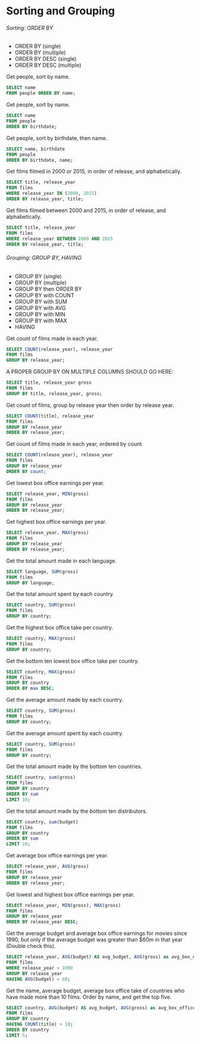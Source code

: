 # Sorting and Grouping
###### Sorting: ORDER BY
- ORDER BY (single)
- ORDER BY (multiple)
- ORDER BY DESC (single)
- ORDER BY DESC (multiple)

Get people, sort by name.
```sql
SELECT name
FROM people ORDER BY name;
```

Get people, sort by name.
```sql
SELECT name
FROM people
ORDER BY birthdate;
```

Get people, sort by birthdate, then name.
```sql
SELECT name, birthdate
FROM people
ORDER BY birthdate, name;
```

Get films filmed in 2000 or 2015, in order of release, and alphabetically.
```sql
SELECT title, release_year
FROM films
WHERE release_year IN (2000, 2015)
ORDER BY release_year, title;
```

Get films filmed between 2000 and 2015, in order of release, and alphabetically.
```sql
SELECT title, release_year
FROM films
WHERE release_year BETWEEN 2000 AND 2015
ORDER BY release_year, title;
```

###### Grouping: GROUP BY, HAVING
- GROUP BY (single)
- GROUP BY (multiple)
- GROUP BY then ORDER BY
- GROUP BY with COUNT
- GROUP BY with SUM
- GROUP BY with AVG
- GROUP BY with MIN
- GROUP BY with MAX
- HAVING

Get count of films made in each year.
```sql
SELECT COUNT(release_year), release_year
FROM films
GROUP BY release_year;
```

A PROPER GROUP BY ON MULTIPLE COLUMNS SHOULD GO HERE:
```sql
SELECT title, release_year gross
FROM films
GROUP BY title, release_year, gross;
```

Get count of films, group by release year then order by release year.
```sql
SELECT COUNT(title), release_year
FROM films
GROUP BY release_year
ORDER BY release_year;
```

Get count of films made in each year, ordered by count.
```sql
SELECT COUNT(release_year), release_year
FROM films
GROUP BY release_year
ORDER BY count;
```

Get lowest box office earnings per year.
```sql
SELECT release_year, MIN(gross)
FROM films
GROUP BY release_year
ORDER BY release_year;
```

Get highest box office earnings per year.
```sql
SELECT release_year, MAX(gross)
FROM films
GROUP BY release_year
ORDER BY release_year;
```

Get the total amount made in each language.
```sql
SELECT language, SUM(gross)
FROM films
GROUP BY language;
```

Get the total amount spent by each country.
```sql
SELECT country, SUM(gross)
FROM films
GROUP BY country;
```

Get the highest box office take per country.
```sql
SELECT country, MAX(gross)
FROM films
GROUP BY country;
```

Get the bottom ten lowest box office take per country.
```sql
SELECT country, MAX(gross)
FROM films
GROUP BY country
ORDER BY max DESC;
```

Get the average amount made by each country.
```sql
SELECT country, SUM(gross)
FROM films
GROUP BY country;
```

Get the average amount spent by each country.
```sql
SELECT country, SUM(gross)
FROM films
GROUP BY country;
```

Get the total amount made by the bottom ten countries.
```sql
SELECT country, sum(gross)
FROM films
GROUP BY country
ORDER BY sum
LIMIT 10;
```

Get the total amount made by the bottom ten distributors.
```sql
SELECT country, sum(budget)
FROM films
GROUP BY country
ORDER BY sum
LIMIT 10;
```

Get average box office earnings per year.
```sql
SELECT release_year, AVG(gross)
FROM films
GROUP BY release_year
ORDER BY release_year;
```

Get lowest and highest box office earnings per year.
```sql
SELECT release_year, MIN(gross), MAX(gross)
FROM films
GROUP BY release_year
ORDER BY release_year DESC;
```

Get the average budget and average box office earnings for movies since 1990, but only if the average budget was greater than $60m in that year (Double check this).
```sql
SELECT release_year, AVG(budget) AS avg_budget, AVG(gross) as avg_box_office
FROM films
WHERE release_year > 1990
GROUP BY release_year
HAVING AVG(budget) > 60;
```

Get the name, average budget, average box office take of countries who have made more than 10 films. Order by name, and get the top five.
```sql
SELECT country, AVG(budget) AS avg_budget, AVG(gross) as avg_box_office
FROM films
GROUP BY country
HAVING COUNT(title) > 10;
ORDER BY country
LIMIT 5;
```
